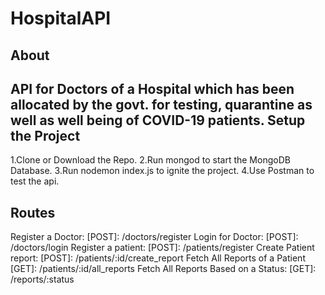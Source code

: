 # HospitalAPI
About
-----
API for Doctors of a Hospital which has been allocated by the govt. for testing, quarantine as well as well being of COVID-19 patients.
Setup the Project
--------------------
1.Clone or Download the Repo.
2.Run mongod to start the MongoDB Database.
3.Run nodemon index.js to ignite the project.
4.Use Postman to test the api.

Routes
-------
Register a Doctor: [POST]: /doctors/register
Login for Doctor: [POST]: /doctors/login
Register a patient: [POST]: /patients/register
Create Patient report: [POST]: /patients/:id/create_report
Fetch All Reports of a Patient [GET]: /patients/:id/all_reports
Fetch All Reports Based on a Status: [GET]: /reports/:status
